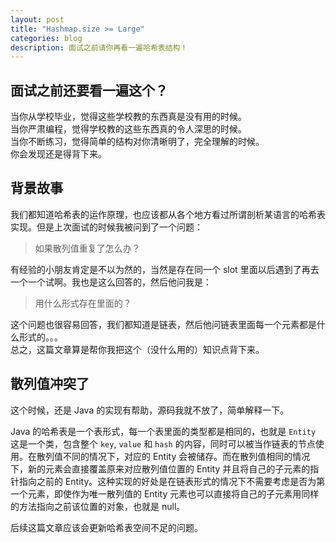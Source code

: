 ```yaml
---
layout: post
title: "Hashmap.size >= Large"
categories: blog
description: 面试之前请你再看一遍哈希表结构！
---
```


## 面试之前还要看一遍这个？

当你从学校毕业，觉得这些学校教的东西真是没有用的时候。  
当你严肃编程，觉得学校教的这些东西真的令人深思的时候。  
当你不断练习，觉得简单的结构对你清晰明了，完全理解的时候。  
你会发现还是得背下来。

## 背景故事

我们都知道哈希表的运作原理，也应该都从各个地方看过所谓剖析某语言的哈希表实现。但是上次面试的时候我被问到了一个问题：

> 如果散列值重复了怎么办？

有经验的小朋友肯定是不以为然的，当然是存在同一个 slot 里面以后遇到了再去一个一个试啊。我也是这么回答的，然后他问我是：

> 用什么形式存在里面的？

这个问题也很容易回答，我们都知道是链表，然后他问链表里面每一个元素都是什么形式的。。。  
总之，这篇文章算是帮你我把这个（没什么用的）知识点背下来。

## 散列值冲突了

这个时候，还是 Java 的实现有帮助，源码我就不放了，简单解释一下。

Java 的哈希表是一个表形式，每一个表里面的类型都是相同的，也就是 `Entity` 这是一个类，包含整个 `key`, `value` 和 `hash` 的内容，同时可以被当作链表的节点使用。在散列值不同的情况下，对应的 Entity 会被储存。而在散列值相同的情况下，新的元素会直接覆盖原来对应散列值位置的 Entity 并且将自己的子元素的指针指向之前的 Entity。这种实现的好处是在链表形式的情况下不需要考虑是否为第一个元素，即使作为唯一散列值的 Entity 元素也可以直接将自己的子元素用同样的方法指向之前该位置的对象，也就是 null。

后续这篇文章应该会更新哈希表空间不足的问题。
